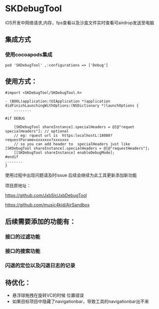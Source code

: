 # SKDebugTool
iOS开发中网络请求,内存，fps查看以及沙盒文件实时查看可airdrop发送至电脑
## 集成方式
### 使用cocoapods集成
```
pod 'SKDebugTool' ,:configurations => ['Debug']

```
## 使用方式：

```
#import <SKDebugTool/SKDebugTool.h>

- (BOOL)application:(UIApplication *)application didFinishLaunchingWithOptions:(NSDictionary *)launchOptions {
    ........

#if DEBUG

    [SKDebugTool shareInstance].specialHeaders = @[@"requet specialHeaders"]; // optional
    // eg: rquest url is  https:localhostL:18080?requestParame=xxxxxxx?xxxxxxx
    // so you can add header to  specialHeaders just like  [SKDebugTool shareInstance].specialHeaders = @[@"requestHeaders"];
    [[SKDebugTool shareInstance] enableDebugMode];
#endif
........
}
```
使用过程中出现问题请及时issue
后续会继续为此工具更新添加新功能

项目原地址：

https://github.com/JxbSir/JxbDebugTool

https://github.com/music4kid/AirSandbox

## 后续需要添加的功能有：

 ### 接口的过滤功能
 ### 接口的搜索功能
 ### 闪退的定位以及闪退日志的记录
 
## 待优化：
* 悬浮球拖拽在旋转VC的时候 位置错误
* 如果目标项目中隐藏了navigationbar，导致工具的navigationbar出不来
